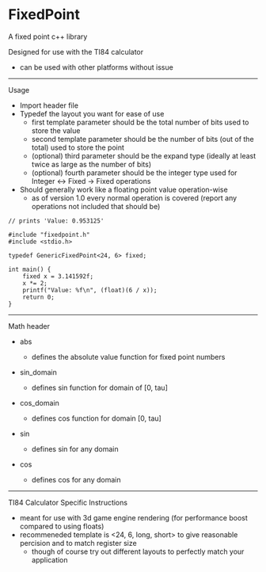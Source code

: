 # FixedPoint
A fixed point c++ library

Designed for use with the TI84 calculator
  * can be used with other platforms without issue

---

Usage
 
 - Import header file
 - Typedef the layout you want for ease of use
   - first template parameter should be the total number of bits used to store the value
   - second template parameter should be the number of bits (out of the total) used to store the point
   - (optional) third parameter should be the expand type (ideally at least twice as large as the number of bits)
   - (optional) fourth parameter should be the integer type used for Integer <-> Fixed -> Fixed operations
 - Should generally work like a floating point value operation-wise
   - as of version 1.0 every normal operation is covered (report any operations not included that should be)

```
// prints 'Value: 0.953125'

#include "fixedpoint.h"
#include <stdio.h>

typedef GenericFixedPoint<24, 6> fixed;
 
int main() {
    fixed x = 3.141592f;
    x *= 2;
    printf("Value: %f\n", (float)(6 / x));
    return 0;
}
```

---

Math header

 - abs
   - defines the absolute value function for fixed point numbers
 
 - sin_domain
   - defines sin function for domain of [0, tau]
 
 - cos_domain
   - defines cos function for domain [0, tau]
 
 - sin
   - defines sin for any domain
 
 - cos
   - defines cos for any domain

---

TI84 Calculator Specific Instructions
 - meant for use with 3d game engine rendering (for performance boost compared to using floats)
 - recommeneded template is <24, 6, long, short> to give reasonable percision and to match register size
   - though of course try out different layouts to perfectly match your application
